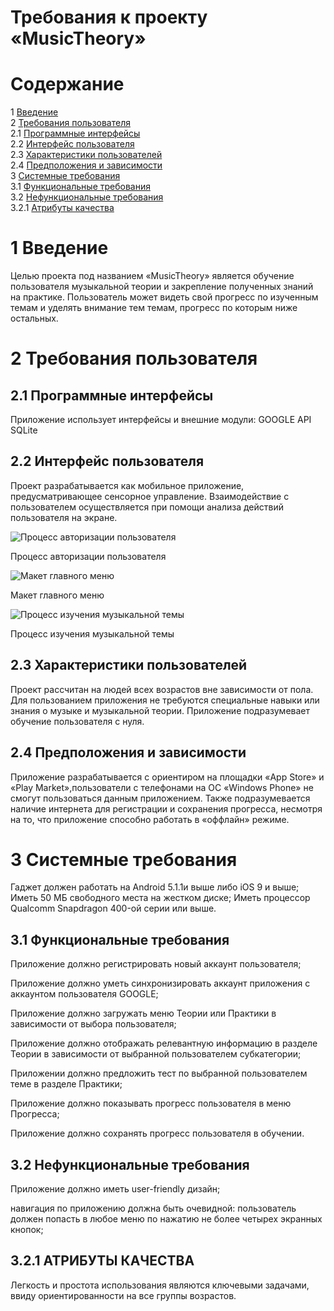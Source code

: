 # Требования к проекту «MusicTheory»

# Содержание
1 [Введение](#intro)  
2 [Требования пользователя](#user_requirements)  
2.1 [Программные интерфейсы](#software_interfaces)  
2.2 [Интерфейс пользователя](#user_interface)  
2.3 [Характеристики пользователей](#user_specifications)   
2.4 [Предположения и зависимости](#assumptions_and_dependencies)  
3 [Системные требования](#system_requirements)  
3.1 [Функциональные требования](#functional_requirements)  
3.2 [Нефункциональные требования](#non-functional_requirements)  
3.2.1 [Атрибуты качества](#quality_attributes)  
 
<a name="intro"/>

# 1 Введение

Целью проекта под названием «MusicTheory» является обучение пользователя музыкальной теории и закрепление полученных знаний на практике. Пользователь может видеть свой прогресс по изученным темам и уделять внимание тем темам, прогресс по которым ниже остальных.

<a name="user_requirements"/>

# 2 Требования пользователя

<a name="software_interfaces"/>

## 2.1 Программные интерфейсы

Приложение использует интерфейсы и внешние модули:
GOOGLE API
SQLite

<a name="user_interface"/>

## 2.2 Интерфейс пользователя

Проект разрабатывается как мобильное приложение, предусматривающее сенсорное управление.
Взаимодействие с пользователем осуществляется при помощи анализа действий пользователя на экране.

![Процесс авторизации пользователя](https://github.com/axlgrim/Tritpo_Laba2/blob/master/Login.png)

Процесс авторизации пользователя

![Макет главного меню](https://github.com/axlgrim/Tritpo_Laba2/blob/master/Main%20Menu.png)

Макет главного меню

![Процесс изучения музыкальной темы](https://github.com/axlgrim/Tritpo_Laba2/blob/master/Theory%20Topic.png)

Процесс изучения музыкальной темы

<a name="user_specifications"/>

## 2.3 Характеристики пользователей

Проект рассчитан на людей всех возрастов вне зависимости от пола. Для пользованием приложения не требуются специальные навыки или знания о музыке и музыкальной теории. Приложение подразумевает обучение пользователя с нуля.

<a name="assumptions_and_dependencies"/>

## 2.4 Предположения и зависимости

Приложение разрабатывается с ориентиром на площадки  «App Store» и «Play Market»,пользователи с телефонами на ОС «Windows Phone» не смогут пользоваться данным приложением.
Также подразумевается наличие интернета для регистрации и сохранения прогресса, несмотря на то, что приложение способно работать в «оффлайн» режиме.

<a name="system_requirements"/>

# 3 Системные требования

Гаджет должен работать на Android 5.1.1и выше либо iOS 9 и выше;
Иметь 50 МБ свободного места на жестком диске;
Иметь процессор Qualcomm Snapdragon 400-ой серии или выше.

<a name="functional_requirements"/>

## 3.1 Функциональные требования

Приложение должно регистрировать новый аккаунт пользователя;

Приложение должно уметь синхронизировать аккаунт приложения с аккаунтом пользователя GOOGLE;

Приложение должно загружать меню Теории или Практики в зависимости от выбора пользователя;

Приложение должно отображать релевантную информацию в разделе Теории в зависимости от выбранной пользователем субкатегории;

Приложении должно предложить тест по выбранной пользователем теме в разделе Практики;

Приложение должно показывать прогресс пользователя в меню Прогресса;

Приложение должно сохранять прогресс пользователя в обучении.

<a name="non-functional_requirements"/>

## 3.2 Нефункциональные требования

Приложение должно иметь user-friendly дизайн;

навигация по приложению должна быть очевидной: пользователь должен попасть в любое меню по нажатию не более четырех экранных кнопок; 

<a name="quality_attributes"/>

## 3.2.1 АТРИБУТЫ КАЧЕСТВА

Легкость и простота использования являются ключевыми задачами, ввиду ориентированности на все группы возрастов.
